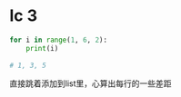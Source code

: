 # lc 3

```python
for i in range(1, 6, 2):
    print(i)
    
# 1, 3, 5
```



直接跳着添加到list里，心算出每行的一些差距



